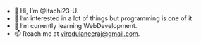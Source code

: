 - 👋 Hi, I’m @Itachi23-U.
- 👀 I’m interested in a lot of things but programming is one of it.
- 🌱 I’m currently learning WebDevelopment.
- 📫 Reach me at virodulaneeraj@gmail.com.

<!---
ItachiU-23/ItachiU-23 is a ✨ special ✨ repository because its `README.md` (this file) appears on your GitHub profile.
You can click the Preview link to take a look at your changes.
--->
